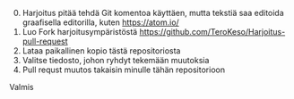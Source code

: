 ﻿0) Harjoitus pitää tehdä Git komentoa käyttäen, mutta tekstiä saa editoida graafisella editorilla, kuten https://atom.io/
1) Luo Fork harjoitusympäristöstä https://github.com/TeroKeso/Harjoitus-pull-request
2) Lataa paikallinen kopio tästä repositoriosta
2) Valitse tiedosto, johon ryhdyt tekemään muutoksia
3) Pull requst muutos takaisin minulle tähän repositorioon

Valmis
